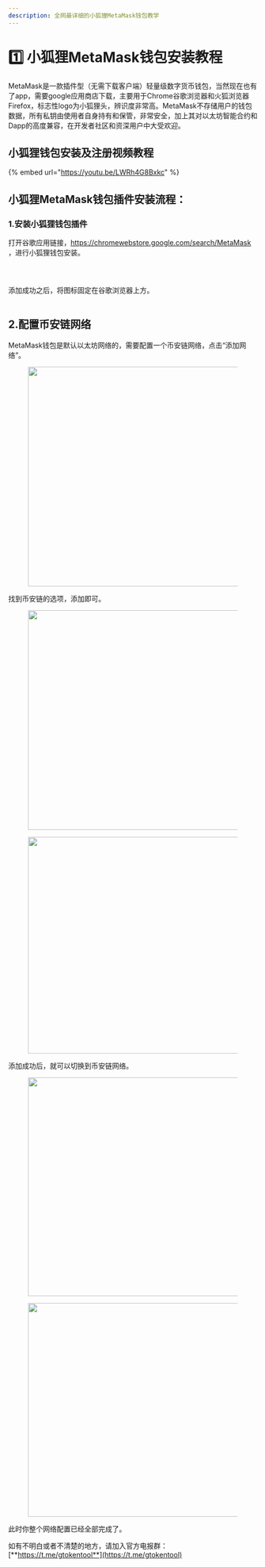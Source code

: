 ```yaml
---
description: 全网最详细的小狐狸MetaMask钱包教学
---
```


# 1️⃣ 小狐狸MetaMask钱包安装教程

MetaMask是一款插件型（无需下载客户端）轻量级数字货币钱包，当然现在也有了app，需要google应用商店下载，主要用于Chrome谷歌浏览器和火狐浏览器Firefox，标志性logo为小狐狸头，辨识度非常高。MetaMask不存储用户的钱包数据，所有私钥由使用者自身持有和保管，非常安全，加上其对以太坊智能合约和Dapp的高度兼容，在开发者社区和资深用户中大受欢迎。

## 小狐狸钱包安装及注册视频教程

{% embed url="https://youtu.be/LWRh4G8Bxkc" %}

## 小狐狸MetaMask钱包插件安装流程：

### 1.安装小狐狸钱包插件

打开谷歌应用链接，[https://chromewebstore.google.com/search/MetaMask ](https://chromewebstore.google.com/search/MetaMask)，进行小狐狸钱包安装。

<figure><img src="../.gitbook/assets/1 (4).png" alt=""><figcaption></figcaption></figure>

<figure><img src="../.gitbook/assets/2 (1).png" alt=""><figcaption></figcaption></figure>

<figure><img src="../.gitbook/assets/3 (1).png" alt=""><figcaption></figcaption></figure>

添加成功之后，将图标固定在谷歌浏览器上方。

<figure><img src="../.gitbook/assets/4 (1).png" alt=""><figcaption></figcaption></figure>

## 2.配置币安链网络

MetaMask钱包是默认以太坊网络的，需要配置一个币安链网络，点击“添加网络”。

<figure><img src="../.gitbook/assets/5 (30).png" alt="" width="443"><figcaption></figcaption></figure>

找到币安链的选项，添加即可。

<figure><img src="../.gitbook/assets/6 (29).png" alt="" width="443"><figcaption></figcaption></figure>

<figure><img src="../.gitbook/assets/7 (22).png" alt="" width="437"><figcaption></figcaption></figure>

添加成功后，就可以切换到币安链网络。

<figure><img src="../.gitbook/assets/8 (17).png" alt="" width="441"><figcaption></figcaption></figure>

<figure><img src="../.gitbook/assets/9 (15).png" alt="" width="431"><figcaption></figcaption></figure>

此时你整个网络配置已经全部完成了。

如有不明白或者不清楚的地方，请加入官方电报群：[**https://t.me/gtokentool**](https://t.me/gtokentool)
